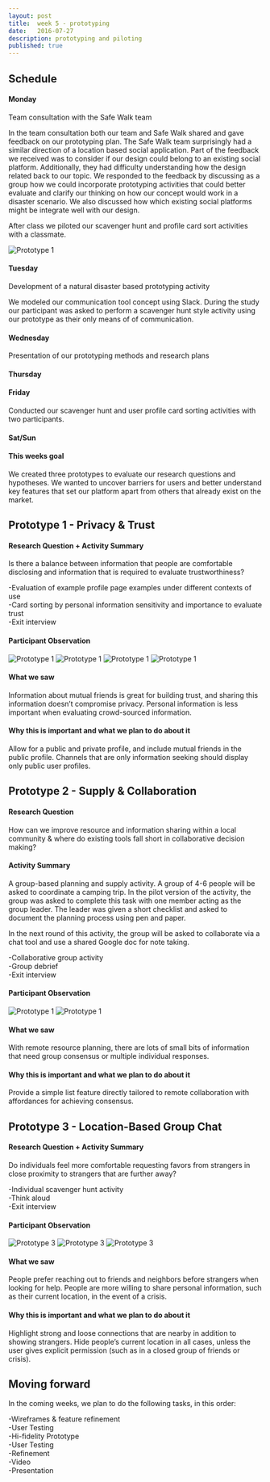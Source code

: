 ```yaml
---
layout: post
title:  week 5 - prototyping
date:   2016-07-27
description: prototyping and piloting
published: true
---
```

## Schedule  

#### Monday
Team consultation with the Safe Walk team  
  
In the team consultation both our team and Safe Walk shared and gave feedback on our prototyping plan. 
The Safe Walk team surprisingly had a similar direction of a location based social application. 
Part of the feedback we received was to consider if our design could belong to an existing social platform.
Additionally, they had difficulty understanding how the design related back to our topic. We responded to the feedback
by discussing as a group how we could incorporate prototyping activities that could better evaluate and clarify our 
 thinking on how our concept would work in a disaster scenario. We also discussed how which existing social platforms
 might be integrate well with our design.

 After class we piloted our scavenger hunt and profile card sort activities with a classmate.

 ![Prototype 1](../../../img/week-5/steven-pilot.jpg)

#### Tuesday
Development of a natural disaster based prototyping activity

We modeled our communication tool concept using Slack. During the study our participant was asked to perform a scavenger 
hunt style activity using our prototype as their only means of of communication. 
 
 

#### Wednesday
Presentation of our prototyping methods and research plans

#### Thursday

#### Friday
Conducted our scavenger hunt and user profile card sorting activities with two participants.  


#### Sat/Sun

#### This weeks goal
We created three prototypes to evaluate our research questions and hypotheses. We wanted to uncover barriers for users and better understand key features that set our platform apart from others that already exist on the market.


## Prototype 1 - Privacy & Trust

#### Research Question + Activity Summary
Is there a balance between information that people are comfortable disclosing and information that is required to evaluate trustworthiness?

-Evaluation of example profile page examples under different contexts of use<br/>
-Card sorting by personal information sensitivity and importance to evaluate trust<br/>
-Exit interview<br/>

#### Participant Observation
![Prototype 1](../../../img/week-5/lizzie1.png)
![Prototype 1](../../../img/week-5/ashley1.png)
![Prototype 1](../../../img/week-5/jeremy1.png)
![Prototype 1](../../../img/week-5/jeremy2.png)

#### What we saw
Information about mutual friends is great for building trust, and sharing this information doesn’t compromise privacy. Personal information is less important when evaluating crowd-sourced information.

#### Why this is important and what we plan to do about it
Allow for a public and private profile, and include mutual friends in the public profile. Channels that are only information seeking should display only public user profiles.

## Prototype 2 - Supply & Collaboration

#### Research Question
How can we improve resource and information sharing within a local community & where do existing tools fall short in collaborative decision making?


#### Activity Summary
A group-based planning and supply activity. A group of 4-6 people will be asked to coordinate a camping trip. In the pilot version of the activity, the group was asked to complete this task with one member acting as the group leader. The leader was given a short checklist and asked to document the planning process using pen and paper. 

In the next round of this activity, the group will be asked to collaborate via a chat tool and use a shared Google doc for note taking.


-Collaborative group activity<br/>
-Group debrief<br/>
-Exit interview<br/>

#### Participant Observation
![Prototype 1](../../../img/week-5/google-docs.png)
![Prototype 1](../../../img/week-5/camping-activity.jpg)

#### What we saw
With remote resource planning, there are lots of small bits of information that need group consensus or multiple individual responses.

#### Why this is important and what we plan to do about it
Provide a simple list feature directly tailored to remote collaboration with affordances for achieving consensus.

## Prototype 3 - Location-Based Group Chat

#### Research Question + Activity Summary
Do individuals feel more comfortable requesting favors from strangers in close proximity to strangers that are further away?

-Individual scavenger hunt activity<br/>
-Think aloud<br/>
-Exit interview<br/>

#### Participant Observation
![Prototype 3](../../../img/week-5/lizzie2.png)
![Prototype 3](../../../img/week-5/ashley2.png)
![Prototype 3](../../../img/week-5/lyle1.png)

#### What we saw
People prefer reaching out to friends and neighbors before strangers when looking for help. People are more willing to share personal information, such as their current location, in the event of a crisis.

#### Why this is important and what we plan to do about it
Highlight strong and loose connections that are nearby in addition to showing strangers. Hide people’s current location in all cases, unless the user gives explicit permission (such as in a closed group of friends or crisis).

## Moving forward
In the coming weeks, we plan to do the following tasks, in this order:

-Wireframes & feature refinement<br/>
-User Testing<br/>
-Hi-fidelity Prototype<br/>
-User Testing<br/>
-Refinement<br/>
-Video<br/>
-Presentation<br/>
